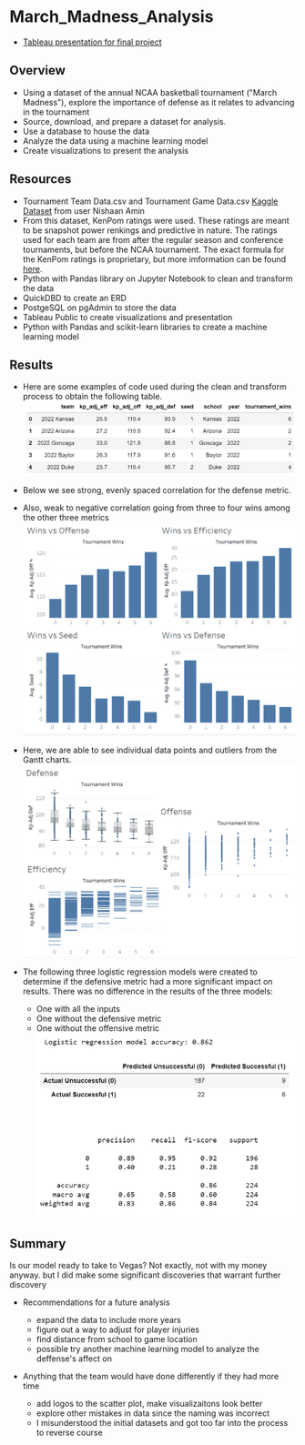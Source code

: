 # March_Madness_Analysis
- [Tableau presentation for final project](https://kenpom.com/blog/ratings-explanation/)

## Overview
- Using a dataset of the annual NCAA basketball tournament ("March Madness"), explore the importance of defense as it relates to advancing in the tournament
- Source, download, and prepare a dataset for analysis. 
- Use a database to house the data
- Analyze the data using a machine learning model
- Create visualizations to present the analysis

## Resources
- Tournament Team Data.csv and Tournament Game Data.csv [Kaggle Dataset](https://www.kaggle.com/datasets/nishaanamin/march-madness-data?select=Tournament+Game+Data.csv) from user Nishaan Amin
- From this dataset, KenPom ratings were used. These ratings are meant to be snapshot power renkings and predictive in nature. The ratings used for each team are from after the regular season and conference tournaments, but before the NCAA tournament. The exact formula for the KenPom ratings is proprietary, but more imformation can be found [here](https://kenpom.com/blog/ratings-explanation/).
- Python with Pandas library on Jupyter Notebook to clean and transform the data
- QuickDBD to create an ERD
- PostgeSQL on pgAdmin to store the data
- Tableau Public to create visualizations and presentation
- Python with Pandas and scikit-learn libraries to create a machine learning model

## Results
- Here are some examples of code used during the clean and transform process to obtain the following table.
![This is an image](Images/clean_team_dataset.png)

- Below we see strong, evenly spaced correlation for the defense metric.
- Also, weak to negative correlation going from three to four wins among the other three metrics
![This is an image](Images/wins_vs_metrics.png)

- Here, we are able to see individual data points and outliers from the Gantt charts.
![This is an image](Images/gantt_charts.png)

- The following three logistic regression models were created to determine if the defensive metric had a more significant impact on results. 
There was no difference in the results of the three models:
    - One with all the inputs
    - One without the defensive metric
    - One without the offensive metric
![This is an image](Images/machine_learning_output.png)

## Summary

Is our model ready to take to Vegas? Not exactly, not with my money anyway.  but I did make some significant discoveries that warrant further discovery

- Recommendations for a future analysis
    - expand the data to include more years
    - figure out a way to adjust for player injuries
    - find distance from school to game location
    - possible try another machine learning model to analyze the deffense's affect on 

- Anything that the team would have done differently if they had more time
    - add logos to the scatter plot, make visualizaitons look better
    - explore other mistakes in data since the naming was incorrect
    - I misunderstood the initial datasets and got too far into the process to reverse course